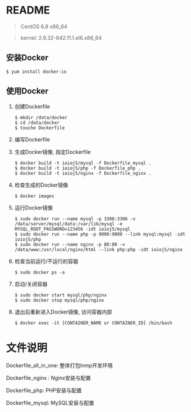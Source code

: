 # README

> CentOS 6.8 x86_64

> kernel: 2.6.32-642.11.1.el6.x86_64

## 安装Docker

```
$ yum install docker-io
```

## 使用Docker

1. 创建Dockerfile

	```
	$ mkdir /data/docker
	$ cd /data/docker
	$ touche Dockerfile
	````

2. 编写Dockerfile

3. 生成Docker镜像, 指定Dockerfile

	```
	$ docker build -t ioioj5/mysql -f Dockerfile_mysql .
	$ docker build -t ioioj5/php -f Dockerfile_php .
	$ docker build -t ioioj5/nginx -f Dockerfile_nginx .
	```
4. 检查生成的Docker镜像

	```
	$ docker images
	```
5. 运行Docker镜像

	```
	$ sudo docker run --name mysql -p 3306:3306 -v /data/server/mysql/data:/var/lib/mysql -e MYSQL_ROOT_PASSWORD=123456 -idt ioioj5/mysql
	$ sudo docker run --name php -p 9000:9000 --link mysql:mysql -idt ioioj5/php
	$ sudo docker run --name nginx -p 80:80 -v /data/www:/usr/local/nginx/html --link php:php -idt ioioj5/nginx
	```

6. 检查当前运行/不运行的容器

    ```
    $ sudo docker ps -a
    ```
    
7. 启动/关闭容器

    ```
    $ sudo docker start mysql/php/nginx
    $ sudo docker stop mysql/php/nginx
    ```
    

8. 退出后重新进入Docker镜像, 访问容器内部

	```
	$ docker exec -it [CONTAINER_NAME or CONTAINER_ID] /bin/bash
	```


# 文件说明

Dockerfile_all_in_one: 整体打包lnmp开发环境

Dockerfile_nginx : Nginx安装与配置

Dockerfile_php: PHP安装与配置

Dockerfile_mysql: MySQL安装与配置
